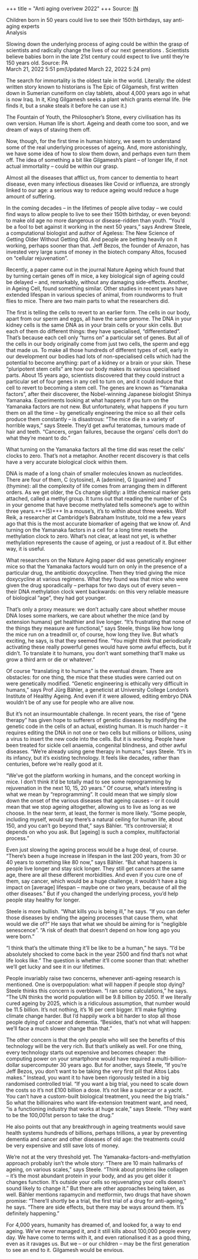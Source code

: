 +++
title = "Anti aging overivew 2022"
+++
Source: [IN](https://inews.co.uk/news/science/children-born-50-years-could-live-150th-birthday-1530475)


Children born in 50 years could live to see their 150th birthdays, say anti-aging experts  
Analysis  

Slowing down the underlying process of aging could be within the grasp of scientists and radically change the lives of our next generations . Scientists believe babies born in the late 21st century could expect to live until they’re 150 years old. Source: PA  
March 21, 2022 5:51 pm(Updated March 22, 2022 5:24 pm)

The search for immortality is the oldest tale in the world. Literally: the oldest written story known to historians is The Epic of Gilgamesh, first written down in Sumerian cuneiform on clay tablets, about 4,000 years ago in what is now Iraq. In it, King Gilgamesh seeks a plant which grants eternal life. (He finds it, but a snake steals it before he can use it.)

The Fountain of Youth, the Philosopher’s Stone, every civilisation has its own version. Human life is short. Ageing and death come too soon, and we dream of ways of staving them off.

Now, though, for the first time in human history, we seem to understand some of the real underlying processes of ageing. And, more astonishingly, we have some idea of how to slow them down, and perhaps even turn them off. The idea of something a bit like Gilgamesh’s plant – of longer life, if not actual immortality – could be within our grasp.

Almost all the diseases that afflict us, from cancer to dementia to heart disease, even many infectious diseases like Covid or influenza, are strongly linked to our age: a serious way to reduce ageing would reduce a huge amount of suffering.

In the coming decades – in the lifetimes of people alive today – we could find ways to allow people to live to see their 150th birthday, or even beyond: to make old age no more dangerous or disease-ridden than youth. “You’d be a fool to bet against it working in the next 50 years,” says Andrew Steele, a computational biologist and author of Ageless: The New Science of Getting Older Without Getting Old. And people are betting heavily on it working, perhaps sooner than that. Jeff Bezos, the founder of Amazon, has invested very large sums of money in the biotech company Altos, focused on “cellular rejuvenation”.

Recently, a paper came out in the journal Nature Ageing which found that by turning certain genes off in mice, a key biological sign of ageing could be delayed – and, remarkably, without any damaging side-effects. Another, in Ageing Cell, found something similar. Other studies in recent years have extended lifespan in various species of animal, from roundworms to fruit flies to mice. There are two main parts to what the researchers did. 

The first is telling the cells to revert to an earlier form. The cells in our body, apart from our sperm and eggs, all have the same genome. The DNA in your kidney cells is the same DNA as in your brain cells or your skin cells. But each of them do different things: they have specialised, “differentiated”. That’s because each cell only “turns on” a particular set of genes. But all of the cells in our body originally come from just two cells, the sperm and egg that made us. To make all those hundreds of different types of cell, early in our development our bodies had lots of non-specialised cells which had the potential to become anything: part of a kidney or a brain or your skin. These “pluripotent stem cells” are how our body makes its various specialised parts. About 15 years ago, scientists discovered that they could instruct a particular set of four genes in any cell to turn on, and it could induce that cell to revert to becoming a stem cell. The genes are known as “Yamanaka factors”, after their discoverer, the Nobel-winning Japanese biologist Shinya Yamanaka. Experiments looking at what happens if you turn on the Yamanaka factors are not new. But unfortunately, what happens if you turn them on all the time – by genetically engineering the mice so all their cells produce them constantly – is disastrous: “The mice die in a variety of horrible ways,” says Steele. They’d get awful teratomas, tumours made of hair and teeth. “Cancers, organ failures, because the organs’ cells don’t do what they’re meant to do.” 

What turning on the Yamanaka factors all the time did was reset the cells’ clocks to zero. That’s not a metaphor. Another recent discovery is that cells have a very accurate biological clock within them.

DNA is made of a long chain of smaller molecules known as nucleotides. There are four of them, C (cytosine), A (adenine), G (guanine) and T (thymine): all the complexity of life comes from arranging them in different orders. As we get older, the Cs change slightly: a little chemical marker gets attached, called a methyl group. It turns out that reading the number of Cs in your genome that have become methylated tells someone’s age to within three years.+++(5)+++ In a mouse’s, it’s to within about three weeks. Wolf Reik, a researcher at Cambridge’s Babraham Institute, told me a few years ago that this is the most accurate biomarker of ageing that we know of. And turning on the Yamanaka factors in a cell for a long time resets the methylation clock to zero. What’s not clear, at least not yet, is whether methylation represents the cause of ageing, or just a readout of it. But either way, it is useful.

What researchers on the Nature Aging paper did was genetically engineer mice so that the Yamanaka factors would turn on only in the presence of a particular drug, the antibiotic doxycycline. Then they tried giving the mice doxycycline at various regimens. What they found was that mice who were given the drug sporadically – perhaps for two days out of every seven – their DNA methylation clock went backwards: on this very reliable measure of biological “age”, they had got younger.

That’s only a proxy measure: we don’t actually care about whether mouse DNA loses some markers, we care about whether the mice (and by extension humans) get healthier and live longer. “It’s frustrating that none of the things they measure are functional,” says Steele, things like how long the mice run on a treadmill or, of course, how long they live. But what’s exciting, he says, is that they seemed fine. “You might think that periodically activating these really powerful genes would have some awful effects, but it didn’t. To translate it to humans, you don’t want something that’ll make us grow a third arm or die or whatever.”

Of course “translating it to humans” is the eventual dream. There are obstacles: for one thing, the mice that these studies were carried out on were genetically modified. “Genetic engineering is ethically very difficult in humans,” says Prof Jürg Bähler, a geneticist at University College London’s Institute of Healthy Ageing. And even if it were allowed, editing embryo DNA wouldn’t be of any use for people who are alive now.

But it’s not an insurmountable challenge. In recent years, the rise of “gene therapy” has given hope to sufferers of genetic diseases by modifying the genetic code in the cells of an actual, existing human. It is much harder – it requires editing the DNA in not one or two cells but millions or billions, using a virus to insert the new code into the cells. But it is working. People have been treated for sickle cell anaemia, congenital blindness, and other awful diseases. “We’re already using gene therapy in humans,” says Steele. “It’s in its infancy, but it’s existing technology. It feels like decades, rather than centuries, before we’re really good at it.

“We’ve got the platform working in humans, and the concept working in mice. I don’t think it’d be totally mad to see some reprogramming by rejuvenation in the next 10, 15, 20 years.” Of course, what’s interesting is what we mean by “reprogramming”. It could mean that we simply slow down the onset of the various diseases that ageing causes – or it could mean that we stop ageing altogether, allowing us to live as long as we choose. In the near term, at least, the former is more likely. “Some people, including myself, would say there’s a natural ceiling for human life, about 150, and you can’t go beyond that,” says Bähler. “It’s controversial; it depends on who you ask. But [ageing] is such a complex, multifactorial process.”

Even just slowing the ageing process would be a huge deal, of course. “There’s been a huge increase in lifespan in the last 200 years, from 30 or 40 years to something like 80 now,” says Bähler. “But what happens is people live longer and stay sick longer. They still get cancers at the same age, there are all these different morbidities. And even if you cure one of them, say cancer, which would be a huge challenge, it wouldn’t have a big impact on [average] lifespan – maybe one or two years, because of all the other diseases.” But if you changed the underlying process, you’d help people stay healthy for longer.

Steele is more bullish. “What kills you is being ill,” he says. “If you can defer those diseases by ending the ageing processes that cause them, what would we die of?” He says that what we should be aiming for is “negligible senescence”. “A risk of death that doesn’t depend on how long ago you were born.”

“I think that’s the ultimate thing it’ll be like to be a human,” he says. “I’d be absolutely shocked to come back in the year 2500 and find that’s not what life looks like.” The question is whether it’ll come sooner than that: whether we’ll get lucky and see it in our lifetimes.

People invariably raise two concerns, whenever anti-ageing research is mentioned. One is overpopulation: what will happen if people stop dying? Steele thinks this concern is overblown. “I ran some calculations,” he says. “The UN thinks the world population will be 9.8 billion by 2050. If we literally cured ageing by 2025, which is a ridiculous assumption, that number would be 11.5 billion. It’s not nothing, it’s 16 per cent bigger. It’ll make fighting climate change harder. But I’d happily work a bit harder to stop all those people dying of cancer and dementia. “Besides, that’s not what will happen: we’ll face a much slower change than that.”

The other concern is that the only people who will see the benefits of this technology will be the very rich. But that’s unlikely as well. For one thing, every technology starts out expensive and becomes cheaper: the computing power on your smartphone would have required a multi-billion-dollar supercomputer 30 years ago. But for another, says Steele, “If you’re Jeff Bezos, you don’t want to be taking the very first pill that Altos Labs makes.” Instead, you want it to have been rigorously tested in a big randomised controlled trial. “If you want a big trial, you need to scale down the costs so it’s not £100 billion a dose. It’s not like a supercar or a yacht. You can’t have a custom-built biological treatment, you need the big trials.” So what the billionaires who want life-extension treatment want, and need, “is a functioning industry that works at huge scale,” says Steele. “They want to be the 100,001st person to take the drug.”

He also points out that any breakthrough in ageing treatments would save health systems hundreds of billions, perhaps trillions, a year by preventing dementia and cancer and other diseases of old age: the treatments could be very expensive and still save lots of money.

We’re not at the very threshold yet. The Yamanaka-factors-and-methylation approach probably isn’t the whole story: “There are 10 main hallmarks of ageing, on various scales,” says Steele. “Think about proteins like collagen – it’s the most abundant protein in your body, and as you get older it changes function. It’s outside your cells so rejuvenating your cells doesn’t sound likely to change it.” But there are other approaches being taken, as well. Bähler mentions rapamycin and metformin, two drugs that have shown promise: “There’ll shortly be a trial, the first trial of a drug for anti-ageing,” he says. “There are side effects, but there may be ways around them. It’s definitely happening.”

For 4,000 years, humanity has dreamed of, and looked for, a way to end ageing. We’ve never managed it, and it still kills about 100,000 people every day. We have come to terms with it, and even rationalised it as a good thing, even as it ravages us. But we – or our children – may be the first generation to see an end to it. Gilgamesh would be envious.

